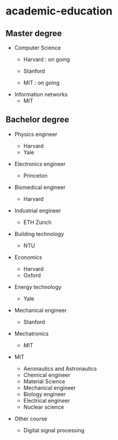 # academic-education

## Master degree 
+ Computer Science 
  + Harvard : on going 

  + Stanford
  + MIT : on going
+ Information networks 
  + MIT 



## Bachelor degree 
+ Physics engineer
  + Harvard 
  + Yale
+ Electronics engineer 
  + Princeton
+ Biomedical engineer 
  + Harvard
+ Industrial engineer
  + ETH Zurich
+ Building technology 
  + NTU 
+ Economics
  + Harvard
  + Oxford
+ Energy technology 
  + Yale
+ Mechanical engineer 
  + Stanford 
+ Mechatronics
  + MIT 

+ MIT 
    + Aeronautics and Astronautics 
    + Chemical engineer 
    + Material Science 
    + Mechanical engineer 
    + Biology engineer 
    + Electrical engineer 
    + Nuclear science 



+ Other course 
    + Digital signal processing 



    

